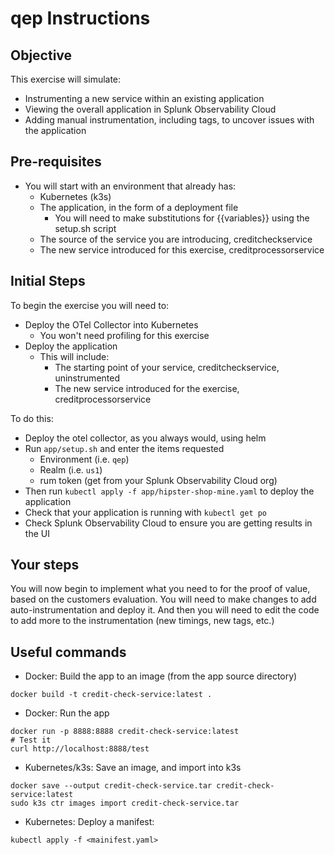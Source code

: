 # qep Instructions

## Objective
This exercise will simulate:
* Instrumenting a new service within an existing application
* Viewing the overall application in Splunk Observability Cloud
* Adding manual instrumentation, including tags, to uncover issues with the application

## Pre-requisites
* You will start with an environment that already has:
  * Kubernetes (k3s)
  * The application, in the form of a deployment file
    * You will need to make substitutions for {{variables}} using the setup.sh script
  * The source of the service you are introducing, creditcheckservice
  * The new service introduced for this exercise, creditprocessorservice

## Initial Steps
To begin the exercise you will need to:
* Deploy the OTel Collector into Kubernetes
  * You won't need profiling for this exercise
* Deploy the application
  * This will include:
    * The starting point of your service, creditcheckservice, uninstrumented
    * The new service introduced for the exercise, creditprocessorservice  

To do this:
* Deploy the otel collector, as you always would, using helm
* Run `app/setup.sh` and enter the items requested
  * Environment (i.e. `qep`)
  * Realm (i.e. `us1`)
  * rum token (get from your Splunk Observability Cloud org)
* Then run `kubectl apply -f app/hipster-shop-mine.yaml` to deploy the application
* Check that your application is running with `kubectl get po`
* Check Splunk Observability Cloud to ensure you are getting results in the UI

## Your steps
You will now begin to implement what you need to for the proof of value, based on the customers evaluation. You will need to make changes to add auto-instrumentation and deploy it. And then you will need to edit the code to add more to the instrumentation (new timings, new tags, etc.)

## Useful commands

* Docker: Build the app to an image (from the app source directory)
```
docker build -t credit-check-service:latest .
```
* Docker: Run the app
```
docker run -p 8888:8888 credit-check-service:latest
# Test it
curl http://localhost:8888/test
```
* Kubernetes/k3s: Save an image, and import into k3s
```
docker save --output credit-check-service.tar credit-check-service:latest
sudo k3s ctr images import credit-check-service.tar
```
* Kubernetes: Deploy a manifest:
```
kubectl apply -f <mainifest.yaml>
```
